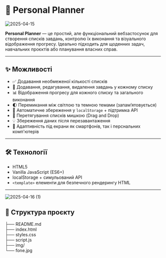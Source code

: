 # 📝 Personal Planner

![2025-04-15](https://github.com/user-attachments/assets/17423c11-650e-4e94-8279-e6d55e4b44e1)


**Personal Planner** — це простий, але функціональний вебзастосунок для створення списків завдань, контролю їх виконання та візуального відображення прогресу. Ідеально підходить для щоденних задач, навчальних проєктів або планування власних справ.

---

## ✨ Можливості

- ✅ Додавання необмеженої кількості списків
- 🧠 Додавання, редагування, видалення завдань у кожному списку
- 📊 Відображення прогресу для кожного списку та загального виконання
- 🌓 Перемикання між світлою та темною темами (запам’ятовується)
- 💾 Автоматичне збереження у `localStorage` + підтримка API
- 🧲 Перетягування списків мишкою (Drag and Drop)
- 💡 Збереження даних після перезавантаження
- 📱 Адаптивність під екрани як смартфонів, так і перснальних комп'ютерів

---

## 🛠️ Технології

- HTML5
- Vanilla JavaScript (ES6+)
- localStorage + симульований API
- `<template>` елементи для безпечного рендерингу HTML

---

![2025-04-16 (1)](https://github.com/user-attachments/assets/11c6da4b-6d87-4605-be47-e2c5c86b1148)



## 📁 Структура проєкту

├── README.md</br>
├── index.html</br>
├── styles.css</br> 
├── script.js</br> 
├── img/</br> 
      └── fone.jpg
